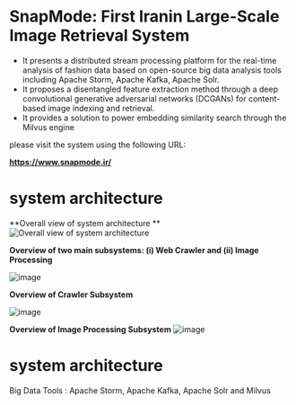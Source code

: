 # SnapMode: First Iranin Large-Scale Image Retrieval System 
- It presents a distributed stream processing platform for the real-time analysis of fashion data based on open-source big data analysis tools including Apache Storm, Apache Kafka, Apache Solr.
- It proposes a disentangled feature extraction method through a deep convolutional generative adversarial networks (DCGANs) for content-based image indexing and retrieval.
- It provides a solution to power embedding similarity search through the Milvus engine

please visit the system using the following URL: 

**https://www.snapmode.ir/**

# system architecture

**Overall view of system architecture **
![Overall view of system architecture ](https://user-images.githubusercontent.com/41056415/162418253-d7816fcc-0a47-473f-b28e-d8304aeef622.png)

**Overview of two main subsystems: (i) Web Crawler and (ii) Image Processing**

![image](https://user-images.githubusercontent.com/41056415/162418463-ad59f55c-1d16-4e66-8d8a-64a5935bd0aa.png)

**Overview of Crawler Subsystem**

![image](https://user-images.githubusercontent.com/41056415/162418655-73505cc7-49b4-48ca-854c-94aa2acacf2b.png)

**Overview of Image Processing Subsystem**
![image](https://user-images.githubusercontent.com/41056415/162418737-da4268cf-50fc-4f1e-86ff-8aef67f4d930.png)


# system architecture
Big Data Tools : Apache Storm, Apache Kafka, Apache Solr and Milvus
